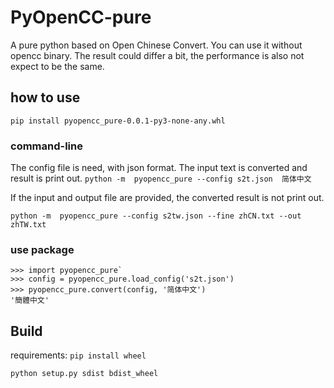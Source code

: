 # PyOpenCC-pure

A pure python based on Open Chinese Convert. You can use it without opencc binary. The result could differ a bit, the performance is also not expect to be the same.

## how to use

`pip install pyopencc_pure-0.0.1-py3-none-any.whl`

### command-line

The config file is need, with json format. The input text is converted and result is print out.
`python -m  pyopencc_pure --config s2t.json  简体中文`

If the input and output file are provided, the converted result is not print out.

`python -m  pyopencc_pure --config s2tw.json --fine zhCN.txt --out zhTW.txt`

### use package

```
>>> import pyopencc_pure`
>>> config = pyopencc_pure.load_config('s2t.json')
>>> pyopencc_pure.convert(config, '简体中文')
'簡體中文'
```
## Build

requirements: `pip install wheel`

`python setup.py sdist bdist_wheel`
